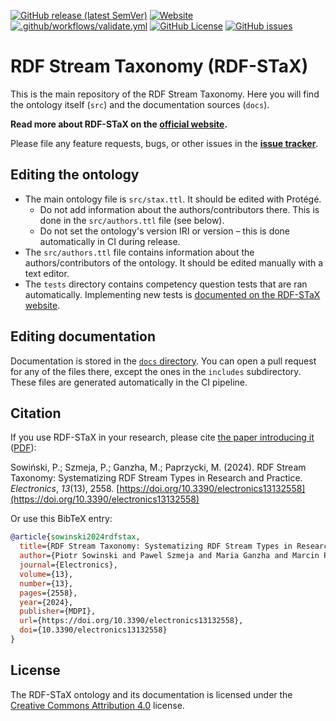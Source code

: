[![GitHub release (latest SemVer)](https://img.shields.io/github/v/release/RDF-STaX/rdf-stax.github.io?sort=semver)](https://w3id.org/stax/stable) [![Website](https://img.shields.io/website?down_color=red&down_message=offline&up_color=green&up_message=up&url=https%3A%2F%2Fw3id.org%2Fstax)](https://w3id.org/stax) [![.github/workflows/validate.yml](https://github.com/RDF-STaX/rdf-stax.github.io/actions/workflows/validate.yml/badge.svg)](https://github.com/RDF-STaX/rdf-stax.github.io/actions/workflows/validate.yml) [![GitHub License](https://img.shields.io/github/license/RDF-STaX/rdf-stax.github.io)](https://github.com/RDF-STaX/rdf-stax.github.io/blob/main/LICENSE) [![GitHub issues](https://img.shields.io/github/issues/RDF-STaX/rdf-stax.github.io)](https://github.com/RDF-STaX/rdf-stax.github.io/issues)

# RDF Stream Taxonomy (RDF-STaX)

This is the main repository of the RDF Stream Taxonomy. Here you will find the ontology itself (`src`) and the documentation sources (`docs`).

**Read more about RDF-STaX on the [official website](https://w3id.org/stax/).**

Please file any feature requests, bugs, or other issues in the **[issue tracker](https://github.com/RDF-STaX/rdf-stax.github.io/issues)**.

## Editing the ontology

- The main ontology file is `src/stax.ttl`. It should be edited with Protégé.
    - Do not add information about the authors/contributors there. This is done in the `src/authors.ttl` file (see below).
    - Do not set the ontology's version IRI or version – this is done automatically in CI during release.
- The `src/authors.ttl` file contains information about the authors/contributors of the ontology. It should be edited manually with a text editor.
- The `tests` directory contains competency question tests that are ran automatically. Implementing new tests is [documented on the RDF-STaX website](https://w3id.org/stax/dev/contributing#competency-question-tests).

## Editing documentation

Documentation is stored in the [`docs` directory](https://github.com/RDF-STaX/rdf-stax.github.io/tree/main/docs). You can open a pull request for any of the files there, except the ones in the `includes` subdirectory. These files are generated automatically in the CI pipeline.

## Citation

If you use RDF-STaX in your research, please cite [the paper introducing it](https://doi.org/10.3390/electronics13132558) ([PDF](https://www.mdpi.com/2079-9292/13/13/2558/pdf)):

Sowiński, P.; Szmeja, P.; Ganzha, M.; Paprzycki, M. (2024). RDF Stream Taxonomy: Systematizing RDF Stream Types in Research and Practice. _Electronics_, _13_(13), 2558. [https://doi.org/10.3390/electronics13132558](https://doi.org/10.3390/electronics13132558)

Or use this BibTeX entry:

```bibtex
@article{sowinski2024rdfstax,
  title={RDF Stream Taxonomy: Systematizing RDF Stream Types in Research and Practice}, 
  author={Piotr Sowinski and Pawel Szmeja and Maria Ganzha and Marcin Paprzycki},
  journal={Electronics},
  volume={13},
  number={13},
  pages={2558},
  year={2024},
  publisher={MDPI},
  url={https://doi.org/10.3390/electronics13132558},
  doi={10.3390/electronics13132558}
}
```

## License

The RDF-STaX ontology and its documentation is licensed under the [Creative Commons Attribution 4.0](https://creativecommons.org/licenses/by/4.0/) license.
